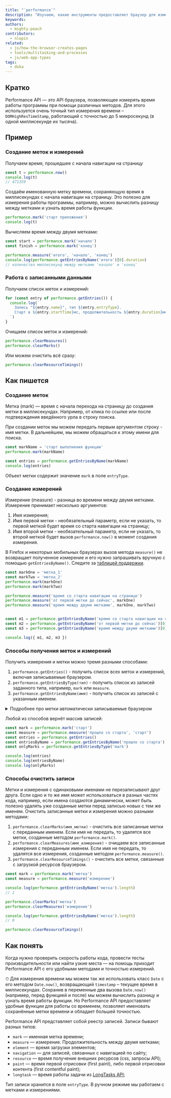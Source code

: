```yaml
---
title: "`performance`"
description: "Изучаем, какие инструменты предоставляет браузер для измерения времени работы программ и функций."
keywords:
authors:
  - mighty-peach
contributors:
  - nlopin
related:
  - js/how-the-browser-creates-pages
  - tools/multitasking-and-processes
  - js/web-app-types
tags:
  - doka
---
```


## Кратко

Performance API — это API браузера, позволяющее измерять время работы программы при помощи различных методов. Для этого используется очень точный тип измерения времени – `DOMHighResTimeStamp`, работающий с точностью до 5 микросекунд (в одной миллисекунде их тысяча).

## Пример

### Создание меток и измерений

Получаем время, прошедшее с начала навигации на страницу

```js
const t = performance.now()
console.log(t)
// 471359
```

Создаём именованную метку времени, сохраняющую время в миллисекундах с начала навигации на страницу. Это полезно для измерения работы программы, например, можно вычислить разницу между метками и узнать время работы функции.

```js
performance.mark('старт приложения')
console.log(t)
```

Вычисляем время между двумя метками:

```js
const start = performance.mark('начало')
const finish = performance.mark('конец')

performance.measure('итого', 'начало', 'конец')
console.log(performance.getEntriesByName('итого')[0].duration)
// количество миллисекунд между метками 'начало' и 'конец'
```

### Работа с записанными данными

Получаем список меток и измерений:

```js
for (const entry of performance.getEntries()) {
  console.log(`
    Запись "${entry.name}", тип ${entry.entryType}.
    Старт в ${entry.startTime}мс, продолжительность ${entry.duration}мс
  `)
}
```

Очищаем список меток и измерений:

```js
performance.clearMeasures()
performance.clearMarks()
```

Или можем очистить всё сразу:

```js
performance.clearResourceTimings()
```

## Как пишется

### Создание меток

Метка (mark) — время с начала перехода на страницу до создания метки в миллисекундах. Например, от клика по ссылке или после подтверждения введённого урла в строку поиска.

При создании меток мы можем передать первым аргументом строку - имя метки. В дальнейшем, мы можем обращаться к этому имени для поиска.

```js
const markName = 'старт выполнения функции'
performance.mark(markName)

const entries = performance.getEntriesByName(markName)
console.log(entries)
```

Объект метки содержит значение `mark` в поле `entryType`.

### Создание измерений

Измерение (measure) - разница во времени между двумя метками. Измерение принимает несколько аргументов:

1. Имя измерения;
1. Имя первой метки - необязательный параметр, если не указать, то первой меткой будет время со старта навигации на страницу;
1. Имя второй метки - необязательный параметр, если не указать, то второй меткой будет вызов `performance.now()` в момент создания измерения.

В Firefox и некоторых мобильных браузерах вызов метода `measure()` не возвращает полученное измерение и его нужно запрашивать вручную с помощью `getEntriesByName()`. Следите за [таблицей поддержки](https://caniuse.com/mdn-api_performance_measure_returns_undefined).

```js
const markOne = 'метка_1'
const markTwo = 'метка_2'
performance.mark(markOne)
performance.mark(markTwo)

performance.measure('время со старта навигации на странице')
performance.measure('от первой метки до сейчас', markOne)
performance.measure('время между двумя метками', markOne, markTwo)


const m1 = performance.getEntriesByName('время со старта навигации на странице')[0]
const m2 = performance.getEntriesByName('от первой метки до сейчас')[0]
const m3 = performance.getEntriesByName('время между двумя метками')[0]

console.log({ m1, m2, m3 })
```

### Способы получения меток и измерений

Получить измерения и метки можно тремя разными способами:

1. `performance.getEntries()` - получить список всех меток и измерений, включая записываемые браузером.
1. `performance.getEntriesByType(тип)` - получить список из записей заданного типа, например, `mark` или `measure`.
1. `performance.getEntriesByName(имя)` - получить список из записей с указанным именем.

<details>
  <summary>Подробнее про метки автоматически записываемые браузером</summary>

  Для улучшения анализа производительности страницы, браузер автоматически записывает некоторые метки:
  1. `navigation` – события навигации браузера `domComplete`, `loadEventStart`, `loadEventEnd`, `redirectCount`, `domContentLoadedEventStart`, `domContentLoadedEventEnd`, `domInteractive`, `requestStart`, `responseStart`, `unloadEventEnd`, `unloadEventStart`.
  1. `resource` – содержат информацию о загрузке ресурсов сайтом. Например, можно узнать про загрузку стилей или выполнение запросов к API.
  1. `paint` – информация о рендере страницы, например, время отрисовки первого контента – `first-paint`, `first-contentful-paint`.

</details>

Любой из способов вернёт массив записей:

```js
const mark = performance.mark('старт')
const measure = performance.measure('прошло со старта', 'старт')
const entries = performance.getEntries()
const entriesByName = performance.getEntriesByName('прошло со старта')
const onlyMarks = performance.getEntriesByType('mark')

console.log(entries)
console.log(entriesByName)
console.log(onlyMarks)
```

### Способы очистить записи

Метки и измерения с одинаковыми именами не перезаписывают друг друга. Если одно и то же имя может использоваться в разных частях кода, например, если имена создаются динамически, может быть полезно удалять уже созданные метки перед записью новых с тем же именем. Очистить записанные метки и измерения можно разными методами:

1. `performance.clearMarks(имя_метки)` - очистить все записанные метки с переданным именем. Если имя не передать, то удалятся все метки, созданные методом `performance.mark()`.
1. `performance.clearMeasures(имя_измерения)` - очищаем все записанные измерения с переданным именем. Если имя не передать, то удалятся все измерения, созданные методом `performance.measure()`.
1. `performance.clearResourceTimings()` - очистить все метки, связанные с загрузкой ресурсов браузером.

```js
const mark = performance.mark('метка')
const measure = performance.measure('измерение')

console.log(performance.getEntriesByName('метка').length)
// 1

performance.clearMarks('метка')
performance.clearMeasures('измерение')

console.log(performance.getEntriesByName('метка').length)
// 0

performance.clearResourceTimings()
```

## Как понять

Когда нужно проверить скорость работы кода, провести тесты производительности или найти узкие места — на помощь приходит Performance API с его удобными методами и точностью измерений.

<aside>

⏱ Для измерения времени мы можем так же использовать класс `Date` с его методом `Date.now()`, возвращающий `timestamp` – текущее время в миллисекундах. Сохранив в переменные два вызова `Date.now()` (например, перед функцией и после) мы можем вычислить разницу и узнать время работы функции. Но Performance API предоставляет удобные функции для работы со временем, позволяет именовать сохранённые метки времени и обладает большей точностью.

</aside>

Performance API представляет собой реестр записей. Записи бывают разных типов:

- `mark` — именная метка времени;
- `measure` — измерение. Продолжительность между двумя метками;
- `element` — время загрузки элементов;
- `navigation` — для записей, связанных с навигацией по сайту;
- `resource` — время получение внешних ресурсов (css, запросы API);
- `paint` — время первой отрисовки (first paint), либо первой отрисовки контента (first contentful paint);
- `longtask` — время работы задачи из [LongTasks API](http://developer.mozilla.org/en-US/docs/Web/API/Long_Tasks_API);

Тип записи хранится в поле `entryType`. В ручном режиме мы работаем с метками и измерениями.
